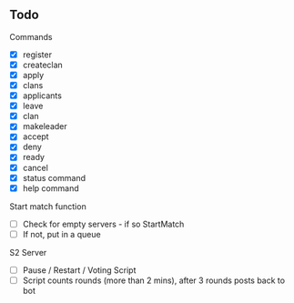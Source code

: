 ## Todo

Commands

- [x] register <playfabid>
- [x] createclan <clanname>
- [x] apply <clanname>
- [x] clans
- [x] applicants
- [x] leave
- [x] clan <clanname>
- [x] makeleader <user>
- [x] accept <user>
- [x] deny <user>
- [x] ready
- [x] cancel
- [x] status command
- [x] help command

Start match function

- [ ] Check for empty servers - if so StartMatch
- [ ] If not, put in a queue

S2 Server

- [ ] Pause / Restart / Voting Script
- [ ] Script counts rounds (more than 2 mins), after 3 rounds posts back to bot
